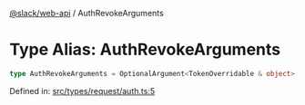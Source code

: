 [@slack/web-api](../index.md) / AuthRevokeArguments

# Type Alias: AuthRevokeArguments

```ts
type AuthRevokeArguments = OptionalArgument<TokenOverridable & object>;
```

Defined in: [src/types/request/auth.ts:5](https://github.com/slackapi/node-slack-sdk/blob/main/packages/web-api/src/types/request/auth.ts#L5)
